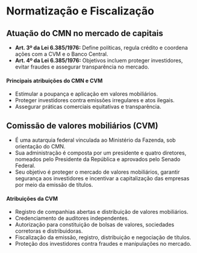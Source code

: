 # Normatização e Fiscalização

## Atuação do CMN no mercado de capitais
- **Art. 3º da Lei 6.385/1976:** Define políticas, regula crédito e coordena ações com a CVM e o Banco Central.
- **Art. 4º da Lei 6.385/1976:** Objetivos incluem proteger investidores, evitar fraudes e assegurar transparência no mercado.

#### Principais atribuições do CMN e CVM
- Estimular a poupança e aplicação em valores mobiliários.
- Proteger investidores contra emissões irregulares e atos ilegais.
- Assegurar práticas comerciais equitativas e transparência.

## Comissão de valores mobiliários (CVM)
- É uma autarquia federal vinculada ao Ministério da Fazenda, sob orientação do CMN.
- Sua administração é composta por um presidente e quatro diretores, nomeados pelo Presidente da República e aprovados pelo Senado Federal.
- Seu objetivo é proteger o mercado de valores mobiliários, garantir segurança aos investidores e incentivar a capitalização das empresas por meio da emissão de títulos.

#### Atribuições da CVM
- Registro de companhias abertas e distribuição de valores mobiliários.
- Credenciamento de auditores independentes.
- Autorização para constituição de bolsas de valores, sociedades corretoras e distribuidoras.
- Fiscalização da emissão, registro, distribuição e negociação de títulos.
- Proteção dos investidores contra fraudes e manipulações no mercado.